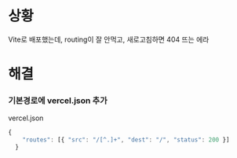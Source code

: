# 상황

Vite로 배포했는데, routing이 잘 안먹고, 새로고침하면 404 뜨는 에라

# 해결

### 기본경로에 vercel.json 추가
vercel.json
```js
{
    "routes": [{ "src": "/[^.]+", "dest": "/", "status": 200 }]
  }
  ```
